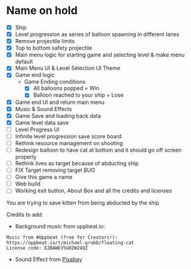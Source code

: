 # Name on hold

-   [x] Ship
-   [x] Level progression as series of balloon spawning in different lanes
-   [x] Remove projectile limits
-   [x] Top to bottom safety projectile
-   [x] Main menu logic for starting game and selecting level & make menu default
-   [x] Main Menu UI & Level Selection UI Theme
-   [x] Game end logic
    -   Game Ending conditions
        -   [x] All balloons popped = Win
        -   [x] Balloon reached to your ship = Lose
-   [x] Game end UI and return main menu
-   [x] Music & Sound Effects
-   [x] Game Save and loading back data
-   [x] Game level data save
-   [ ] Level Progress UI
-   [ ] Infinite level progression save score board
-   [ ] Rethink resource management on shooting
-   [ ] Redesign balloon to have cat at bottom and it should go off screen properly
-   [ ] Rethink lives as target because of abducting ship
-   [ ] FIX Target removing target BUG
-   [ ] Give this game a name
-   [ ] Web build
-   [ ] Working exit button, About Box and all the credits and licenses

You are trying to save kitten from being abducted by the ship

Credits to add:

-   Background music from uppbeat.io:

```
Music from #Uppbeat (free for Creators!):
https://uppbeat.io/t/michael-grubb/floating-cat
License code: EZBAWEV5GRZW24QZ
```

-   Sound Effect from <a href="https://pixabay.com/sound-effects/?utm_source=link-attribution&utm_medium=referral&utm_campaign=music&utm_content=84862">Pixabay</a>
